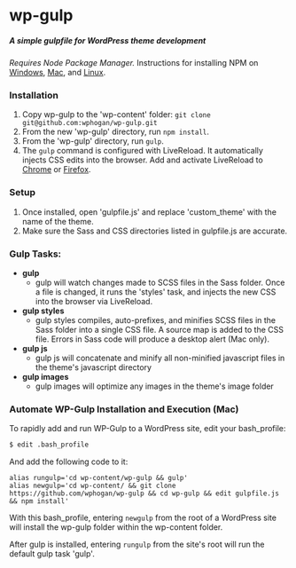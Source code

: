 # wp-gulp 
##### A simple gulpfile for WordPress theme development
*Requires Node Package Manager.* Instructions for installing NPM on [Windows](http://blog.teamtreehouse.com/install-node-js-npm-windows), [Mac](http://blog.teamtreehouse.com/install-node-js-npm-mac), and [Linux](http://blog.teamtreehouse.com/install-node-js-npm-linux).

### Installation
1. Copy wp-gulp to the 'wp-content' folder: `git clone git@github.com:wphogan/wp-gulp.git`
2. From the new 'wp-gulp' directory, run `npm install`.
3. From the 'wp-gulp' directory, run `gulp`.
4. The `gulp` command is configured with LiveReload. It automatically injects CSS edits into the browser. Add and activate LiveReload to [Chrome](https://chrome.google.com/webstore/detail/livereload/jnihajbhpnppcggbcgedagnkighmdlei?hl=en) or [Firefox](https://addons.mozilla.org/en-US/firefox/addon/livereload/).

### Setup
1. Once installed, open 'gulpfile.js' and replace 'custom_theme' with the name of the theme.
2. Make sure the Sass and CSS directories listed in gulpfile.js are accurate.


### Gulp Tasks:
- **gulp**
  - gulp will watch changes made to SCSS files in the Sass folder. Once a file is changed, it runs the 'styles' task, and injects the new CSS into the browser via LiveReload.
- **gulp styles**
  - gulp styles compiles, auto-prefixes, and minifies SCSS files in the Sass folder into a single CSS file. A source map is added to the CSS file. Errors in Sass code will produce a desktop alert (Mac only).
- **gulp js**
  - gulp js will concatenate and minify all non-minified javascript files in the theme's javascript directory
- **gulp images** 
  - gulp images will optimize any images in the theme's image folder

### Automate WP-Gulp Installation and Execution (Mac)
To rapidly add and run WP-Gulp to a WordPress site, edit your bash_profile:
```sh
$ edit .bash_profile
```
And add the following code to it:
```
alias rungulp='cd wp-content/wp-gulp && gulp' 
alias newgulp='cd wp-content/ && git clone https://github.com/wphogan/wp-gulp && cd wp-gulp && edit gulpfile.js && npm install'
```
With this bash_profile, entering `newgulp` from the root of a WordPress site will install the wp-gulp folder within the wp-content folder.

After gulp is installed, entering `rungulp` from the site's root will run the default gulp task 'gulp'.